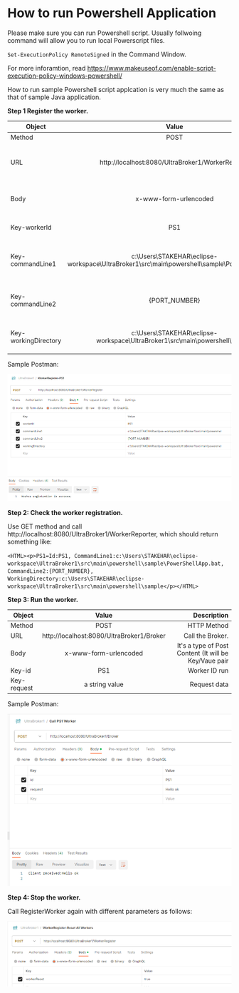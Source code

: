 # How to run Powershell Application
Please make sure you can run Powershell script. Usually follwoing command will allow you to run local Powerscript files.

`Set-ExecutionPolicy RemoteSigned` in the Command Window.

For more inforamtion, read https://www.makeuseof.com/enable-script-execution-policy-windows-powershell/

How to run sample Powershell script applcation is very much the same as that of sample Java application.

**Step 1 Register the worker.**

| Object        | Value           | Description  |
| ------------- |:-------------:| -----:|
| Method      | POST | HTTP Method |
| URL      | http://localhost:8080/UltraBroker1/WorkerRegister      |   WorkerRegister API where we can register a worker process. |
| Body | x-www-form-urlencoded      |    It's a type of Post Content (It will be Key/Vaue pair |
| Key-workerId | PS1 | Worker ID (You can choose any word) |
| Key-commandLine1 | c:\Users\STAKEHAR\eclipse-workspace\UltraBroker1\src\main\powershell\sample\PowerShellApp.bat | The batch file that contains execution of Powershell script file. |
| Key-commandLine2 |  {PORT_NUMBER} | Socket port number, which will be assigned by a Broker object |
| Key-workingDirectory | c:\Users\STAKEHAR\eclipse-workspace\UltraBroker1\src\main\powershell\sample | The directory where the batch file is located|

Sample Postman:

![alt text](https://github.com/shigeru-takehara/UltraBroker/blob/main/images/Postman-WorkerRegister-PS1.PNG "WorkerRegister Powerscript Postman")


**Step 2: Check the worker registration.**

Use GET method and call http://localhost:8080/UltraBroker1/WorkerReporter, which should return something like:

`<HTML><p>PS1=Id:PS1, CommandLine1:c:\Users\STAKEHAR\eclipse-workspace\UltraBroker1\src\main\powershell\sample\PowerShellApp.bat, CommandLine2:{PORT_NUMBER}, WorkingDirectory:c:\Users\STAKEHAR\eclipse-workspace\UltraBroker1\src\main\powershell\sample</p></HTML>`

**Step 3: Run the worker.**

| Object        | Value           | Description  |
| ------------- |:-------------:| -----:|
| Method      | POST | HTTP Method |
| URL      | http://localhost:8080/UltraBroker1/Broker      |   Call the Broker. |
| Body | x-www-form-urlencoded      |    It's a type of Post Content (It will be Key/Vaue pair |
| Key-id | PS1 | Worker ID run |
| Key-request | a string value | Request data |

Sample Postman:

![alt text](https://github.com/shigeru-takehara/UltraBroker/blob/main/images/Postman-Broker-PS1.PNG "Calling Broker Postman")



**Step 4: Stop the worker.**

Call RegisterWorker again with different parameters as follows:

![alt text](https://github.com/shigeru-takehara/UltraBroker/blob/main/images/Postman-WorkerRegister-Stop.PNG "WorkerRegister Stop Postman")



